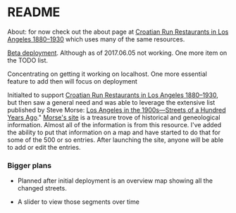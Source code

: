# README
About: for now check out the about page at [Croatian Run Restaurants in Los Angeles  1880&ndash;1930](https://stark-cove-20051.herokuapp.com/about) which uses many of the same resources.

[Beta deployment](https://stark-cove-20051.herokuapp.com/). Although as of 2017.06.05 not working. One more item on the TODO list.

Concentrating on getting it working on localhost. One more essential feature to add then will focus on deployment

Initialted to support [Croatian Run Restaurants in Los Angeles  1880&ndash;1930](https://secure-shore-68966.herokuapp.com),
but then saw a general need and was able to leverage the extensive list published by Steve Morse: [Los Angeles in the 1900s&mdash;Streets of a Hundred Years Ago](http://stevemorse.org/census/changes/LosAngelesChanges2.htm)." [Morse's site](http://stevemorse.org/) is a treasure trove of historical and geneological information. Almost all of the information is from this resource. I've added the ability to put that information on a map and have started to do that for some of the 500 or so entries. After launching the site, anyone will be able to add or edit the entries. 

### Bigger plans
- Planned after initial deployment is an overview map showing all the changed streets. 

- A slider to view those segments over time
 